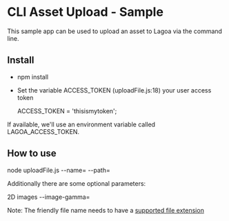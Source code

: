 # CLI Asset Upload - Sample

This sample app can be used to upload an asset to Lagoa via the command line.

## Install

* npm install
* Set the variable ACCESS_TOKEN (uploadFile.js:18) your user access token

    ACCESS_TOKEN = 'thisismytoken';

If available, we'll use an environment variable called LAGOA_ACCESS_TOKEN.

## How to use

node uploadFile.js --name=<Friendly File Name.ext> --path=<path to file>

Additionally there are some optional parameters:

2D images
  --image-gamma=<number>


Note: The friendly file name needs to have a [supported file extension](http://support.lagoa.com/document/file-formats-2/)

